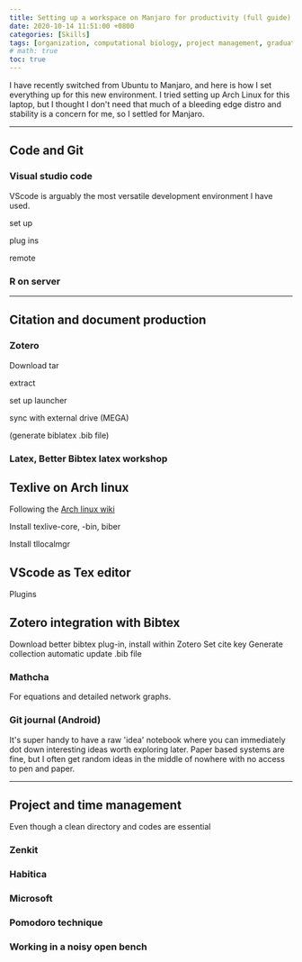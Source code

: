 ```yaml
---
title: Setting up a workspace on Manjaro for productivity (full guide)
date: 2020-10-14 11:51:00 +0800
categories: [Skills]
tags: [organization, computational biology, project management, graduate school, research]     # TAG names should always be lowercase
# math: true
toc: true
---
```


I have recently switched from Ubuntu to Manjaro, and here is how I set everything up for this new environment. I tried setting up Arch Linux for this laptop, but I thought I don't need that much of a bleeding edge distro and stability is a concern for me, so I settled for Manjaro.

* * *

## Code and Git

### Visual studio code

VScode is arguably the most versatile development environment I have used. 

set up

plug ins

remote

### R on server

* * *

## Citation and document production

### Zotero

Download tar

extract

set up launcher

sync with external drive (MEGA)

(generate biblatex .bib file)

### Latex, Better Bibtex latex workshop

## Texlive on Arch linux
Following the [Arch linux wiki](https://wiki.archlinux.org/index.php/TeX_Live)

Install texlive-core, -bin, biber

Install tllocalmgr

## VScode as Tex editor

Plugins

## Zotero integration with Bibtex

Download better bibtex plug-in, install within Zotero
Set cite key
Generate collection automatic update .bib file

### Mathcha
For equations and detailed network graphs.

### Git journal (Android)
It's super handy to have a raw 'idea' notebook where you can immediately dot down interesting ideas worth exploring later. Paper based systems are fine, but I often get random ideas in the middle of nowhere with no access to pen and paper. 

* * *

## Project and time management

Even though a clean directory and codes are essential

### Zenkit

### Habitica

### Microsoft

### Pomodoro technique

### Working in a noisy open bench